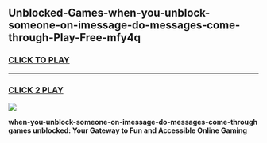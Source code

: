 
## Unblocked-Games-when-you-unblock-someone-on-imessage-do-messages-come-through-Play-Free-mfy4q
<h3>
<a href="https://premium76.site?title=when-you-unblock-someone-on-imessage-do-messages-come-through&ref=18A1">CLICK TO PLAY</a></h3>
<hr>

<h3>
<a href="https://premium76.site?title=when-you-unblock-someone-on-imessage-do-messages-come-through&ref=18A1">CLICK 2 PLAY</a>
  
</h3>

<a href="https://premium76.site?title=when-you-unblock-someone-on-imessage-do-messages-come-through&ref=18A1"><img src="https://clearcache.store/games.png"></a>


**when-you-unblock-someone-on-imessage-do-messages-come-through games unblocked: Your Gateway to Fun and Accessible Online Gaming**
